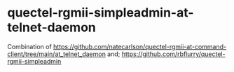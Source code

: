 # quectel-rgmii-simpleadmin-at-telnet-daemon
Combination of https://github.com/natecarlson/quectel-rgmii-at-command-client/tree/main/at_telnet_daemon  and; https://github.com/rbflurry/quectel-rgmii-simpleadmin
